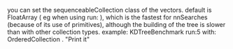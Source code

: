 you can set the sequenceableCollection class of the vectors. default is FloatArray ( eg when using run: ), which is the fastest for nnSearches (because of its use of primitives), although the building of the tree is slower than with other collection types. 
example:
KDTreeBenchmark run:5 with: OrderedCollection . 	"Print it"
